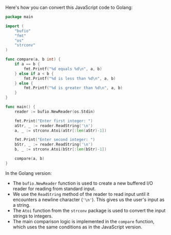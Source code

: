 Here's how you can convert this JavaScript code to Golang:
```go
package main

import (
	"bufio"
	"fmt"
	"os"
	"strconv"
)

func compare(a, b int) {
	if a == b {
		fmt.Printf("%d equals %d\n", a, b)
	} else if a < b {
		fmt.Printf("%d is less than %d\n", a, b)
	} else {
		fmt.Printf("%d is greater than %d\n", a, b)
	}
}

func main() {
	reader := bufio.NewReader(os.Stdin)

	fmt.Print("Enter first integer: ")
	aStr, _ := reader.ReadString('\n')
	a, _ := strconv.Atoi(aStr[:len(aStr)-1])

	fmt.Print("Enter second integer: ")
	bStr, _ := reader.ReadString('\n')
	b, _ := strconv.Atoi(bStr[:len(bStr)-1])

	compare(a, b)
}
```
In the Golang version:
- The `bufio.NewReader` function is used to create a new buffered I/O reader for reading from standard input.
- We use the `ReadString` method of the reader to read input until it encounters a newline character (`'\n'`). This gives us the user's input as a string.
- The `Atoi` function from the `strconv` package is used to convert the input strings to integers.
- The main comparison logic is implemented in the `compare` function, which uses the same conditions as in the JavaScript version.
